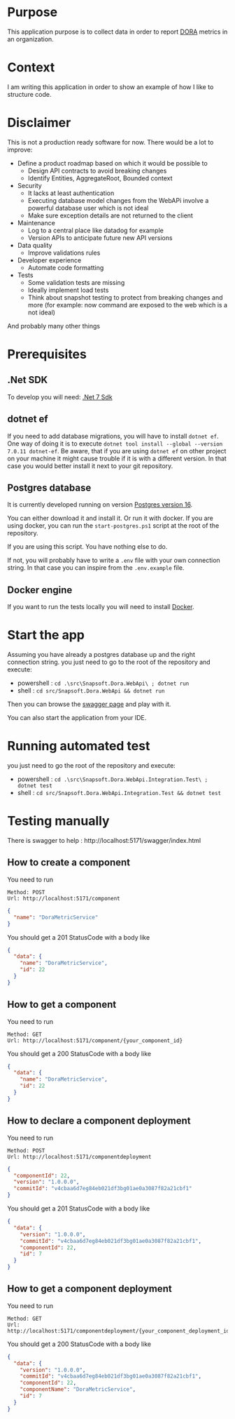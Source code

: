 # Purpose

This application purpose is to collect data in order to report [DORA](https://dora.dev/) metrics in an organization.

# Context

I am writing this application in order to show an example of how I like to structure code.

# Disclaimer

This is not a production ready software for now.
There would be a lot to improve:

- Define a product roadmap based on which it would be possible to
  - Design API contracts to avoid breaking changes
  - Identify Entities, AggregateRoot, Bounded context
- Security
  - It lacks at least authentication
  - Executing database model changes from the WebAPi involve a powerful database user which is not ideal
  - Make sure exception details are not returned to the client
- Maintenance
  - Log to a central place like datadog for example
  - Version APIs to anticipate future new API versions
- Data quality
  - Improve validations rules
- Developer experience
  - Automate code formatting
- Tests
  - Some validation tests are missing
  - Ideally implement load tests
  - Think about snapshot testing to protect from breaking changes and more (for example: now command are exposed to the web which is a not ideal)

And probably many other things

# Prerequisites

## .Net SDK

To develop you will need:
[.Net 7 Sdk](https://dotnet.microsoft.com/en-us/download/dotnet/7.0)

## dotnet ef

If you need to add database migrations, you will have to install `dotnet ef`.
One way of doing it is to execute `dotnet tool install --global --version 7.0.11 dotnet-ef`.
Be aware, that if you are using `dotnet ef` on other project on your machine it might cause trouble if it is with a different version.
In that case you would better install it next to your git repository.

## Postgres database

It is currently developed running on version [Postgres version 16](https://www.postgresql.org/download/).

You can either download it and install it. Or run it with docker.
If you are using docker, you can run the `start-postgres.ps1` script at the root of the repository.

If you are using this script. You have nothing else to do.

If not, you will probably have to write a `.env` file with your own connection string.
In that case you can inspire from the `.env.example` file.

## Docker engine

If you want to run the tests locally you will need to install [Docker](https://www.docker.com/products/docker-desktop/).

# Start the app

Assuming you have already a postgres database up and the right connection string.
you just need to go to the root of the repository and execute:

- powershell : `cd .\src\Snapsoft.Dora.WebApi\ ; dotnet run`
- shell : `cd src/Snapsoft.Dora.WebApi && dotnet run`

Then you can browse the [swagger page](http://localhost:5171/swagger/index.html) and play with it.

You can also start the application from your IDE.

# Running automated test

you just need to go the root of the repository and execute:

- powershell : `cd .\src\Snapsoft.Dora.WebApi.Integration.Test\ ; dotnet test`
- shell : `cd src/Snapsoft.Dora.WebApi.Integration.Test && dotnet test`

# Testing manually

There is swagger to help : http://localhost:5171/swagger/index.html

## How to create a component

You need to run

```
Method: POST
Url: http://localhost:5171/component
```

```json
{
  "name": "DoraMetricService"
}
```

You should get a 201 StatusCode with a body like

```json
{
  "data": {
    "name": "DoraMetricService",
    "id": 22
  }
}
```

## How to get a component

You need to run

```
Method: GET
Url: http://localhost:5171/component/{your_component_id}
```

You should get a 200 StatusCode with a body like

```json
{
  "data": {
    "name": "DoraMetricService",
    "id": 22
  }
}
```

## How to declare a component deployment

You need to run

```
Method: POST
Url: http://localhost:5171/componentdeployment
```

```json
{
  "componentId": 22,
  "version": "1.0.0.0",
  "commitId": "v4cbaa6d7eg84eb021df3bg01ae0a3087f82a21cbf1"
}
```

You should get a 201 StatusCode with a body like

```json
{
  "data": {
    "version": "1.0.0.0",
    "commitId": "v4cbaa6d7eg84eb021df3bg01ae0a3087f82a21cbf1",
    "componentId": 22,
    "id": 7
  }
}
```

## How to get a component deployment

You need to run

```
Method: GET
Url: http://localhost:5171/componentdeployment/{your_component_deployment_id}
```

You should get a 200 StatusCode with a body like

```json
{
  "data": {
    "version": "1.0.0.0",
    "commitId": "v4cbaa6d7eg84eb021df3bg01ae0a3087f82a21cbf1",
    "componentId": 22,
    "componentName": "DoraMetricService",
    "id": 7
  }
}
```
